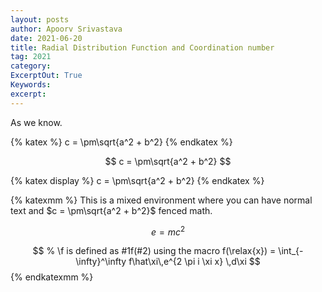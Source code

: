```yaml
---
layout: posts
author: Apoorv Srivastava
date: 2021-06-20
title: Radial Distribution Function and Coordination number
tag: 2021
category:
ExcerptOut: True
Keywords: 
excerpt: 
---
```

<link rel="stylesheet" href="https://cdn.jsdelivr.net/npm/katex@0.11.1/dist/katex.min.css" integrity="sha384-zB1R0rpPzHqg7Kpt0Aljp8JPLqbXI3bhnPWROx27a9N0Ll6ZP/+DiW/UqRcLbRjq" crossorigin="anonymous">



As we know.

{% katex %}
c = \pm\sqrt{a^2 + b^2}
{% endkatex %}

$$ c = \pm\sqrt{a^2 + b^2} $$

{% katex display %}
c = \pm\sqrt{a^2 + b^2}
{% endkatex %}

{% katexmm %}
This is a mixed environment where you can have normal text and $c = \pm\sqrt{a^2 + b^2}$ fenced math.

$$ e = mc^2 $$

$$ 
% \f is defined as #1f(#2) using the macro
    f(\relax{x}) = \int_{-\infty}^\infty
    f\hat\xi\,e^{2 \pi i \xi x}
    \,d\xi
$$
{% endkatexmm %}